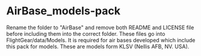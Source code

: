 # AirBase_models-pack
Rename the folder to "AirBase" and remove both README and LICENSE file before including them into the correct folder.
These files go into FlightGear/data/Models.
It is required for air bases developed which include this pack for models.
These are models form KLSV (Nellis AFB, NV. USA).
